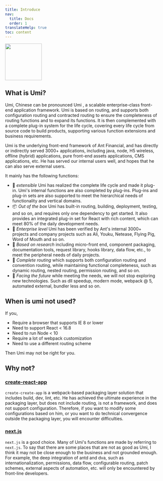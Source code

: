 ```yaml
---
title: Introduce
nav:
  title: Docs
  order: 1
translateHelp: true
toc: content
---
```





<img src="https://img.alicdn.com/tfs/TB1zomHwxv1gK0jSZFFXXb0sXXa-200-200.png" width="120" />

## What is Umi?

Umi, Chinese can be pronounced Umi , a scalable enterprise-class front-end application framework. Umi is based on routing, and supports both configuration routing and contracted routing to ensure the completeness of routing functions and to expand its functions. It is then complemented with a complete plug-in system for the life cycle, covering every life cycle from source code to build products, supporting various function extensions and business requirements.

Umi is the underlying front-end framework of Ant Financial, and has directly or indirectly served 3000+ applications, including java, node, H5 wireless, offline (hybrid) applications, pure front-end assets applications, CMS applications, etc. He has served our internal users well, and hopes that he can also serve external users.

It mainly has the following functions:

* 🎉 *extensible* Umi has realized the complete life cycle and made it plug-in. Umi's internal functions are also completed by plug-ins. Plug-ins and plug-in sets are also supported to meet the hierarchical needs of functionality and vertical domains.
* 📦 *Out of the box* Umi has built-in routing, building, deployment, testing, and so on, and requires only one dependency to get started. It also provides an integrated plug-in set for React with rich content, which can meet 80% of the daily development needs.
* 🐠 *Enterprise level* Umi has been verified by Ant's internal 3000+ projects and company projects such as Ali, Youku, Netease, Flying Pig, Word of Mouth and so on.
* 🚀 *Based on research* including micro-front end, component packaging, documentation tools, request library, hooks library, data flow, etc., to meet the peripheral needs of daily projects.
* 🌴 *Complete routing* which supports both configuration routing and convention routing, while maintaining functional completeness, such as dynamic routing, nested routing, permission routing, and so on.
* 🚄 *Facing the future* while meeting the needs, we will not stop exploring new technologies. Such as dll speedup, modern mode, webpack @ 5, automated external, bundler less and so on.

## When is umi not used?

If you,

* Require a browser that supports IE 8 or lower
* Need to support React < 16.8
* Need to run Node < 10
* Require a lot of webpack customization
* Need to use a different routing scheme

Then Umi may not be right for you.

## Why not?

### [create-react-app](https://github.com/facebook/create-react-app)

`create-create-app` is a webpack-based packaging layer solution that includes build, dev, lint, etc. He has achieved the ultimate experience in the packaging layer, but does not include routing, is not a framework, and does not support configuration. Therefore, if you want to modify some configurations based on him, or you want to do technical convergence outside the packaging layer, you will encounter difficulties.

### [next.js](https://github.com/zeit/next.js)

`next.js` is a good choice. Many of Umi's functions are made by referring to `next.js`. To say that there are some places that are not as good as Umi, I think it may not be close enough to the business and not grounded enough. For example, the deep integration of antd and dva, such as internationalization, permissions, data flow, configurable routing, patch schemes, external aspects of automation, etc. will only be encountered by front-line developers.
